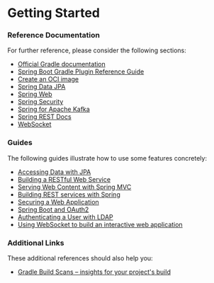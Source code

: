 # Getting Started

### Reference Documentation
For further reference, please consider the following sections:

* [Official Gradle documentation](https://docs.gradle.org)
* [Spring Boot Gradle Plugin Reference Guide](https://docs.spring.io/spring-boot/docs/2.7.9/gradle-plugin/reference/html/)
* [Create an OCI image](https://docs.spring.io/spring-boot/docs/2.7.9/gradle-plugin/reference/html/#build-image)
* [Spring Data JPA](https://docs.spring.io/spring-boot/docs/2.7.9/reference/htmlsingle/#data.sql.jpa-and-spring-data)
* [Spring Web](https://docs.spring.io/spring-boot/docs/2.7.9/reference/htmlsingle/#web)
* [Spring Security](https://docs.spring.io/spring-boot/docs/2.7.9/reference/htmlsingle/#web.security)
* [Spring for Apache Kafka](https://docs.spring.io/spring-boot/docs/2.7.9/reference/htmlsingle/#messaging.kafka)
* [Spring REST Docs](https://docs.spring.io/spring-restdocs/docs/current/reference/html5/)
* [WebSocket](https://docs.spring.io/spring-boot/docs/2.7.9/reference/htmlsingle/#messaging.websockets)

### Guides
The following guides illustrate how to use some features concretely:

* [Accessing Data with JPA](https://spring.io/guides/gs/accessing-data-jpa/)
* [Building a RESTful Web Service](https://spring.io/guides/gs/rest-service/)
* [Serving Web Content with Spring MVC](https://spring.io/guides/gs/serving-web-content/)
* [Building REST services with Spring](https://spring.io/guides/tutorials/rest/)
* [Securing a Web Application](https://spring.io/guides/gs/securing-web/)
* [Spring Boot and OAuth2](https://spring.io/guides/tutorials/spring-boot-oauth2/)
* [Authenticating a User with LDAP](https://spring.io/guides/gs/authenticating-ldap/)
* [Using WebSocket to build an interactive web application](https://spring.io/guides/gs/messaging-stomp-websocket/)

### Additional Links
These additional references should also help you:

* [Gradle Build Scans – insights for your project's build](https://scans.gradle.com#gradle)

